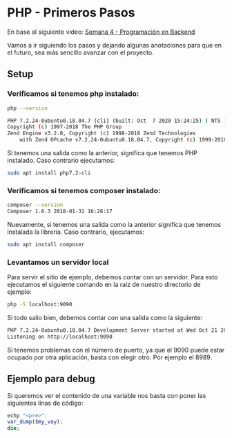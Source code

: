 # PHP - Primeros Pasos

En base al siguiente video: [Semana 4 - Programación en Backend](https://www.youtube.com/watch?v=I6MfvyRmCcE&feature=emb_logo&ab_channel=TomasDelvechio)

Vamos a ir siguiendo los pasos y dejando algunas anotaciones para que en el futuro, sea más
sencillo avanzar con el proyecto.

## Setup

### Verificamos si tenemos php instalado:
``` bash
php --version

PHP 7.2.24-0ubuntu0.18.04.7 (cli) (built: Oct  7 2020 15:24:25) ( NTS )
Copyright (c) 1997-2018 The PHP Group
Zend Engine v3.2.0, Copyright (c) 1998-2018 Zend Technologies
    with Zend OPcache v7.2.24-0ubuntu0.18.04.7, Copyright (c) 1999-2018, by Zend Technologies
```

Si tenemos una salida como la anterior, significa que tenemos PHP instalado.
Caso contrario ejecutamos:
``` bash
sudo apt install php7.2-cli
```

### Verificamos si tenemos composer instalado:
``` bash
composer --version
Composer 1.6.3 2018-01-31 16:28:17
```

Nuevamente, si tenemos una salida como la anterior significa que tenemos instalada la librería.
Caso contrario, ejecutamos:

``` bash
sudo apt install composer
```

### Levantamos un servidor local

Para servir el sitio de ejemplo, debemos contar con un servidor.
Para esto ejecutamos el siguiente comando en la raíz de nuestro directorio de ejemplo:

``` bash
php -S localhost:9090
```

Si todo salio bien, debemos contar con una salida como la siguiente:
``` bash
PHP 7.2.24-0ubuntu0.18.04.7 Development Server started at Wed Oct 21 20:47:48 2020
Listening on http://localhost:9090
```

Si tenemos problemas con el número de puerto, ya que el 9090 puede estar ocupado por otra aplicación, basta con elegir otro. Por ejemplo el 8989.

## Ejemplo para debug

Si queremos ver el contenido de una variable nos basta con poner las siguientes línas de código:

``` php
echp "<pre>":
var_dump($my_vay);
die;
```
